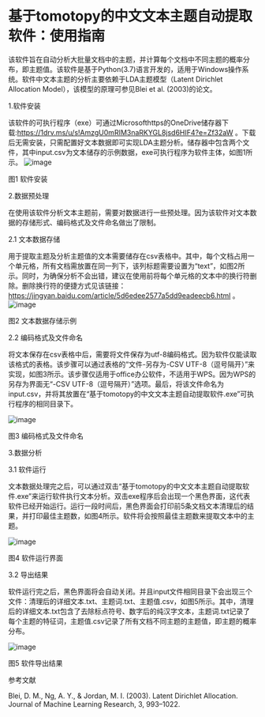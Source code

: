 # 基于tomotopy的中文文本主题自动提取软件：使用指南
                                                          
该软件旨在自动分析大批量文档中的主题，并计算每个文档中不同主题的概率分布，即主题值。该软件是基于Python(3.7)语言开发的，适用于Windows操作系统。软件中文本主题的分析主要依赖于LDA主题模型（Latent Dirichlet Allocation Model），该模型的原理可参见Blei et al. (2003)的论文。

1.软件安装

该软件的可执行程序（exe）可通过Microsofthttps的OneDrive储存器下载:https://1drv.ms/u/s!AmzgU0mRIM3naRKYGL8jsd6HIF4?e=Zf32aW 。下载后无需安装，只需配置好文本数据即可实现LDA主题分析。储存器中包含两个文件，其中input.csv为文本储存的示例数据，exe可执行程序为软件主体，如图1所示。
![image](https://user-images.githubusercontent.com/84764583/161943603-44dae4ca-f203-42a1-b49b-f43575e4075b.png)

图1 软件安装

2.数据预处理

在使用该软件分析文本主题前，需要对数据进行一些预处理。因为该软件对文本数据的存储形式、编码格式及文件命名做出了限制。

2.1 文本数据存储

用于提取主题及分析主题值的文本需要储存在csv表格中。其中，每个文档占用一个单元格，所有文档需放置在同一列下，该列标题需要设置为“text”，如图2所示。同时，为确保分析不会出错，建议在使用前将每个单元格的文本中的换行符删除。删除换行符的便捷方式见该链接：https://jingyan.baidu.com/article/5d6edee2577a5dd9eadeecb6.html 。
![image](https://user-images.githubusercontent.com/84764583/161950126-d6a08cda-5b2e-412d-b7a0-f3d58479a688.png)

图2 文本数据存储示例

2.2 编码格式及文件命名

将文本保存在csv表格中后，需要将文件保存为utf-8编码格式。因为软件仅能读取该格式的表格。该步骤可以通过表格的“文件-另存为-CSV UTF-8（逗号隔开）”来实现，如图3所示。该步骤仅适用于office办公软件，不适用于WPS。因为WPS的另存为界面无“-CSV UTF-8（逗号隔开）”选项。最后，将该文件命名为input.csv，并将其放置在“基于tomotopy的中文文本主题自动提取软件.exe”可执行程序的相同目录下。

![image](https://user-images.githubusercontent.com/84764583/161983082-e210e5fe-904b-4c0c-9dd6-acc1ad9da9f4.png)

图3 编码格式及文件命名

3.数据分析

3.1 软件运行

文本数据处理完之后，可以通过双击“基于tomotopy的中文文本主题自动提取软件.exe”来运行软件执行文本分析。双击exe程序后会出现一个黑色界面，这代表软件已经开始运行。运行一段时间后，黑色界面会打印前5条文档文本清理后的结果，并打印最佳主题数，如图4所示。软件将会按照最佳主题数来提取文本中的主题。

![image](https://user-images.githubusercontent.com/84764583/161985130-ac69405a-2141-4bc0-b243-cdef912afa1c.png)

图4 软件运行界面

3.2 导出结果

软件运行完之后，黑色界面将会自动关闭。并且input文件相同目录下会出现三个文件：清理后的详细文本.txt、主题词.txt、主题值.csv，如图5所示。其中，清理后的详细文本.txt包含了去除标点符号、数字后的纯汉字文本，主题词.txt记录了每个主题的特征词，主题值.csv记录了所有文档不同主题的主题值，即主题的概率分布。

![image](https://user-images.githubusercontent.com/84764583/161986493-271836c8-db49-4c20-83fe-f40e5a8ab0d5.png)

图5 软件导出结果


参考文献

Blei, D. M., Ng, A. Y., & Jordan, M. I. (2003). Latent Dirichlet Allocation. Journal of Machine Learning Research, 3, 993–1022. 
